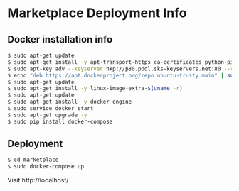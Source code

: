 # Marketplace Deployment Info

## Docker installation info

```sh
$ sudo apt-get update
$ sudo apt-get install -y apt-transport-https ca-certificates python-pip
$ sudo apt-key adv --keyserver hkp://p80.pool.sks-keyservers.net:80 --recv-keys 58118E89F3A912897C070ADBF76221572C52609D
$ echo "deb https://apt.dockerproject.org/repo ubuntu-trusty main" | sudo tee -a /etc/apt/sources.list.d/docker.list
$ sudo apt-get update
$ sudo apt-get install -y linux-image-extra-$(uname -r)
$ sudo apt-get update
$ sudo apt-get install -y docker-engine
$ sudo service docker start
$ sudo apt-get upgrade -y
$ sudo pip install docker-compose
```

## Deployment

```sh
$ cd marketplace
$ sudo docker-compose up
```

Visit http://localhost/

